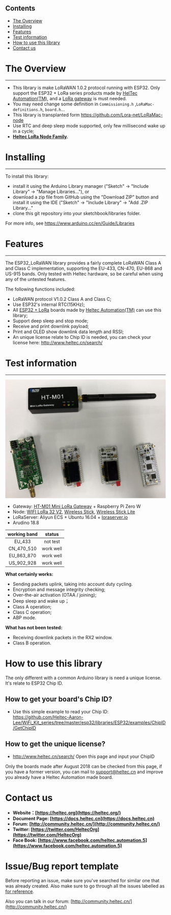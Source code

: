 ## Contents
- [The Overview](#the-overview)
- [Installing](#installing)
- [Features](#features)
- [Test information](#test-information)
- [How to use this library](#how-to-use-this-library)
- [Contact us](#contact-us)

# The Overview
----------
- This library is make LoRaWAN 1.0.2 protocol running with ESP32. Only support the ESP32 + LoRa series products made by [HelTec Automation(TM)](heltec.org), and a [LoRa gateway](https://heltec.org/proudct_center/lora/lora-gateway/) is must needed.
- You may need change some definition in `Commissioning.h` ,`LoRaMac-definitions.h`, `board.h`...
- This library is transplanted form https://github.com/Lora-net/LoRaMac-node
- Use RTC and deep sleep mode supported, only few millisecond wake up in a cycle;
- **[Heltec LoRa Node Family](https://docs.heltec.cn/#/en/products/lora/lora_node/heltec_lora_node_list_eu).**


# Installing
----------
To install this library:

- install it using the Arduino Library manager ("Sketch" -> "Include Library" -> "Manage Libraries..."), or
- download a zip file from GitHub using the "Download ZIP" button and install it using the IDE ("Sketch" -> "Include Library" -> "Add .ZIP Library..."
- clone this git repository into your sketchbook/libraries folder.

For more info, see https://www.arduino.cc/en/Guide/Libraries

# Features
----------
The ESP32_LoRaWAN library provides a fairly complete LoRaWAN Class A and Class C implementation, supporting the EU-433, CN-470, EU-868 and US-915 bands. Only tested with Heltec hardware, so be careful when using any of the untested features.

The following functions included:
 - LoRaWAN protocol V1.0.2 Class A and Class C;
 - Use ESP32's internal RTC(15KHz);
 - All [ESP32 + LoRa](https://heltec.org/proudct_center/lora/lora-node/) boards made by [Heltec Automation(TM)](heltec.org) can use this library;
 - Support deep sleep and stop mode;
 - Receive and print downlink payload;
 - Print and OLED show downlink data length and RSSI;
 - An unique license relate to Chip ID is needed, you can check your license here: http://www.heltec.cn/search/

# Test information
----------
![](https://github.com/solotaker/Picture/blob/master/TestHardware.jpg)
 - Gateway: [HT-M01 Mini LoRa Gateway](http://www.heltec.cn/project/ht-m01-lora-gateway/?lang=en) + Raspberry Pi Zero W
 - Node: [WIFI LoRa 32 V2](https://heltec.org/project/wifi-lora-32/), [Wireless Stick](https://heltec.org/project/wireless-stick/), [Wireless Stick Lite](https://heltec.org/project/wireless-stick-lite/)
 - LoRaServer: Aliyun ECS + Ubuntu 16.04 + [loraserver.io](https://www.loraserver.io/)
 - Arudino 18.8

| working band | status |
| :----------------: | :------------:|
| EU_433 | not test |
| CN_470_510 | work well |
| EU_863_870 | work well |
| US_902_928 | work well |

**What certainly works:**

 - Sending packets uplink, taking into account duty cycling.
 - Encryption and message integrity checking;
 - Over-the-air activation (OTAA / joining);
 - Deep sleep and wake up；
 - Class A operation;
 - Class C operation;
 - ABP mode.

**What has not been tested:**

 - Receiving downlink packets in the RX2 window.
 - Class B operation.



# How to use this library
The only different with a common Arduino library is need a unique license. It's relate to ESP32 Chip ID.

## How to get your board's Chip ID?
 - Use this simple example to read your Chip ID: https://github.com/Heltec-Aaron-Lee/WiFi_Kit_series/tree/master/esp32/libraries/ESP32/examples/ChipID/GetChipID

## How to get the unique license?
 - http://www.heltec.cn/search/ Open this page and input your ChipID

Only the boards made after August 2018 can be checked from this page, if you have a former version, you can mail to support@heltec.cn and improve you already have a Heltec Automation made board.


# Contact us
- **Website：[https://heltec.org](https://heltec.org/)**
- **Document Page: [https://docs.heltec.cn](https://docs.heltec.cn)**
- **Forum: [http://community.heltec.cn/](http://community.heltec.cn/)**
- **Twitter: [https://twitter.com/HeltecOrg](https://twitter.com/HeltecOrg)**
- **Face Book: [https://www.facebook.com/heltec.automation.5](https://www.facebook.com/heltec.automation.5)**

# Issue/Bug report template
Before reporting an issue, make sure you've searched for similar one that was already created. Also make sure to go through all the issues labelled as [for reference](https://github.com/HelTecAutomation/ESP32_LoRaWAN/issues).

Also you can talk in our forum: [http://community.heltec.cn/](http://community.heltec.cn/)